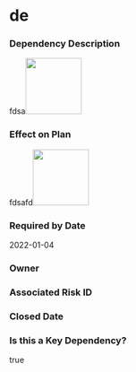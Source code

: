 

# de

### Dependency Description


fdsa<img style="height:100px;" src="../../files/file_e00ee66743a84e64.svg">



### Effect on Plan


fdsafd<img style="height:100px;" src="../../files/file_e00ee66743a84e64.svg">



### Required by Date


2022-01-04



### Owner




### Associated Risk ID




### Closed Date




### Is this a Key Dependency?

true

